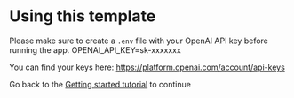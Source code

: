 # Using this template

Please make sure to create a `.env` file with your OpenAI API key before running the app.
OPENAI_API_KEY=sk-xxxxxxx

You can find your keys here:
https://platform.openai.com/account/api-keys

Go back to the [Getting started tutorial](https://docs.agenta.ai/docs/getting-started) to continue
